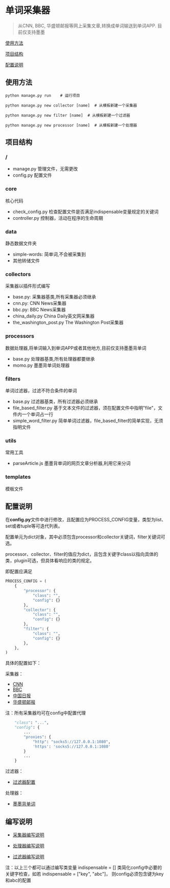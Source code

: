 # 单词采集器

> 从CNN, BBC, 华盛顿邮报等网上采集文章,转换成单词输送到单词APP. 目前仅支持墨墨

[使用方法](#使用方法)

[项目结构](#项目结构)

[配置说明](#配置说明)

## 使用方法
```
python manage.py run    # 运行项目

python manage.py new collector [name]  # 从模板新建一个采集器

python manage.py new filter [name]  # 从模板新建一个过滤器

python manage.py new processor [name]  # 从模板新建一个处理器
```

## 项目结构
### /
- manage.py  管理文件，无需更改
- config.py  配置文件

### core
核心代码

- check_config.py  检查配置文件是否满足indispensable变量规定的关键词
- controller.py  控制器，活动在程序的生命周期


### data
静态数据文件夹
- simple-words: 简单词,不会被采集到
- 其他转储文件

### collectors
采集器以插件形式编写

- base.py:  采集器基类,所有采集器必须继承
- cnn.py:   CNN News采集器
- bbc.py:   BBC News采集器
- china_daily.py  China Daily英文网采集器
- the_washington_post.py  The Washington Post采集器

### processors
数据处理器,将单词输入到单词APP或者其他地方,目前仅支持墨墨背单词

- base.py   处理器基类,所有处理器都要继承
- momo.py   墨墨背单词处理器


### filters
单词过滤器，过滤不符合条件的单词

- base.py  过滤器基类，所有过滤器必须继承
- file_based_filter.py  基于文本文件的过滤器，须在配置文件中指明"file"，文件内一个单词占一行
- simple_word_filter.py  简单单词过滤器，file_based_filter的简单实现，无须指明文件

### utils
常用工具

- parseArticle.js    墨墨背单词的网页文章分析器,利用它来分词


### templates
模板文件


## 配置说明
在**config.py**文件中进行修改，且配置应为PROCESS_CONFIG变量，类型为list、set或者tuple等可迭代列表。

配置单元为dict对象，其中必须包含processor和collector关键词，filter关键词可选。

processor、collector、filter的值应为dict，且包含关键字class以指向具体的类，plugin可选，但具体看响应的类的规定。

即配置应满足
```python
PROCESS_CONFIG = (
    {
        "processor": {
            "class": "",
            "config": {}
        },
        "collector": {
            "class": "",
            "config": {}
        },
        "filter": {
            "class": "",
            "config": {}
        },
    },
)
```

具体的配置如下：

采集器：
- [CNN](docs/cnn_config.md)
- [BBC](docs/bbc_config.md)
- [中国日报](docs/china_daily_config.md)
- [华盛顿邮报](docs/the_washington_post_config.md)

注：所有采集器均可在config中配置代理
```python
    "class": "...",
    "config": {
        ...
        "proxies": {
            "http": "socks5://127.0.0.1:1080",
            'https': 'socks5://127.0.0.1:1080'
        }
        ...
    }
```

过滤器：
- [过滤器配置](docs/filter_config.md)

处理器：
- [墨墨背单词](docs/momo_config.md)


## 编写说明
- [采集器编写说明](docs/collector_write.md)

- [处理器编写说明](docs/processor_write.md)

- [过滤器编写说明](docs/filter_write.md)

注：以上三个都可以通过编写类变量 indispensable = [] 类简化config中必要的关键字检查，如若 indispensable = ["key", "abc"]， 则config必须包含键为key和abc的配置
